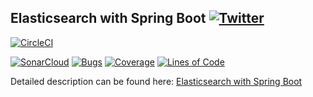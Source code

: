 ## Elasticsearch with Spring Boot  [![Twitter](https://img.shields.io/twitter/follow/piotr_minkowski.svg?style=social&logo=twitter&label=Follow%20Me)](https://twitter.com/piotr_minkowski)

[![CircleCI](https://circleci.com/gh/piomin/sample-spring-elasticsearch.svg?style=svg)](https://circleci.com/gh/piomin/sample-spring-elasticsearch)

[![SonarCloud](https://sonarcloud.io/images/project_badges/sonarcloud-black.svg)](https://sonarcloud.io/dashboard?id=piomin_sample-spring-elasticsearch)
[![Bugs](https://sonarcloud.io/api/project_badges/measure?project=piomin_sample-spring-elasticsearch&metric=bugs)](https://sonarcloud.io/dashboard?id=piomin_sample-spring-elasticsearch)
[![Coverage](https://sonarcloud.io/api/project_badges/measure?project=piomin_sample-spring-elasticsearch&metric=coverage)](https://sonarcloud.io/dashboard?id=piomin_sample-spring-elasticsearch)
[![Lines of Code](https://sonarcloud.io/api/project_badges/measure?project=piomin_sample-spring-elasticsearch&metric=ncloc)](https://sonarcloud.io/dashboard?id=piomin_sample-spring-elasticsearch)

Detailed description can be found here: [Elasticsearch with Spring Boot](https://piotrminkowski.com/2019/03/29/elasticsearch-with-spring-boot/) 
